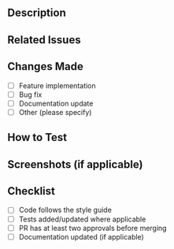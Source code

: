 ## Description
<!-- Provide a short summary of the changes in this PR -->

## Related Issues
<!-- Link any related issues (e.g., Fixes #12, Closes #34) -->

## Changes Made
- [ ] Feature implementation
- [ ] Bug fix
- [ ] Documentation update
- [ ] Other (please specify)

## How to Test
<!-- Describe how reviewers can test the changes -->

## Screenshots (if applicable)
<!-- Add screenshots to show the changes, if needed -->

## Checklist
- [ ] Code follows the style guide
- [ ] Tests added/updated where applicable
- [ ] PR has at least two approvals before merging
- [ ] Documentation updated (if applicable)
